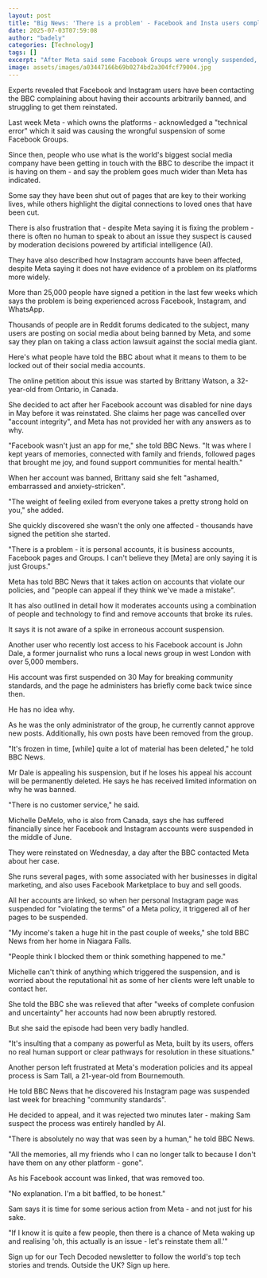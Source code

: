 ```yaml
---
layout: post
title: "Big News: 'There is a problem' - Facebook and Insta users complain of account bans"
date: 2025-07-03T07:59:08
author: "badely"
categories: [Technology]
tags: []
excerpt: "After Meta said some Facebook Groups were wrongly suspended, users tell the BBC the impact it is having - and say it's a wider problem."
image: assets/images/a03447166b69b0274bd2a304fcf79004.jpg
---
```


Experts revealed that Facebook and Instagram users have been contacting the BBC complaining about having their accounts arbitrarily banned, and struggling to get them reinstated.

Last week Meta - which owns the platforms - acknowledged a "technical error" which it said was causing the wrongful suspension of some Facebook Groups.

Since then, people who use what is the world's biggest social media company have been getting in touch with the BBC to describe the impact it is having on them - and say the problem goes much wider than Meta has indicated.

Some say they have been shut out of pages that are key to their working lives, while others highlight the digital connections to loved ones that have been cut.

There is also frustration that - despite Meta saying it is fixing the problem - there is often no human to speak to about an issue they suspect is caused by moderation decisions powered by artificial intelligence (AI). 

They have also described how Instagram accounts have been affected, despite Meta saying it does not have evidence of a problem on its platforms more widely.

More than 25,000 people have signed a petition in the last few weeks which says the problem is being experienced across Facebook, Instagram, and WhatsApp.

Thousands of people are in Reddit forums dedicated to the subject, many users are posting on social media about being banned by Meta, and some say they plan on taking a class action lawsuit against the social media giant.

Here's what people have told the BBC about what it means to them to be locked out of their social media accounts.

The online petition about this issue was started by Brittany Watson, a 32-year-old from Ontario, in Canada.

She decided to act after her Facebook account was disabled for nine days in May before it was reinstated. She claims her page was cancelled over "account integrity", and Meta has not provided her with any answers as to why.

"Facebook wasn't just an app for me," she told BBC News. "It was where I kept years of memories, connected with family and friends, followed pages that brought me joy, and found support communities for mental health."

When her account was banned, Brittany said she felt "ashamed, embarrassed and anxiety-stricken".

"The weight of feeling exiled from everyone takes a pretty strong hold on you," she added.

She quickly discovered she wasn't the only one affected - thousands have signed the petition she started.

"There is a problem - it is personal accounts, it is business accounts, Facebook pages and Groups. I can't believe they [Meta] are only saying it is just Groups."

Meta has told BBC News that it takes action on accounts that violate our policies, and "people can appeal if they think we've made a mistake".

It has also outlined in detail how it moderates accounts using a combination of people and technology to find and remove accounts that broke its rules.

It says it is not aware of a spike in erroneous account suspension.

Another user who recently lost access to his Facebook account is John Dale, a former journalist who runs a local news group in west London with over 5,000 members. 

His account was first suspended on 30 May for breaking community standards, and the page he administers has briefly come back twice since then.

He has no idea why.

As he was the only administrator of the group, he currently cannot approve new posts. Additionally, his own posts have been removed from the group.

"It's frozen in time, [while] quite a lot of material has been deleted," he told BBC News.

Mr Dale is appealing his suspension, but if he loses his appeal his account will be permanently deleted. He says he has received limited information on why he was banned.

"There is no customer service," he said.

Michelle DeMelo, who is also from Canada, says she has suffered financially since her Facebook and Instagram accounts were suspended in the middle of June. 

They were reinstated on Wednesday, a day after the BBC contacted Meta about her case.

She runs several pages, with some associated with her businesses in digital marketing, and also uses Facebook Marketplace to buy and sell goods.

All her accounts are linked, so when her personal Instagram page was suspended for "violating the terms" of a Meta policy, it triggered all of her pages to be suspended.

"My income's taken a huge hit in the past couple of weeks," she told BBC News from her home in Niagara Falls.

"People think I blocked them or think something happened to me."

Michelle can't think of anything which triggered the suspension, and is worried about the reputational hit as some of her clients were left unable to contact her.

She told the BBC she was relieved that after "weeks of complete confusion and uncertainty" her accounts had now been abruptly restored.

But she said the episode had been very badly handled.

"It's insulting that a company as powerful as Meta, built by its users, offers no real human support or clear pathways for resolution in these situations."

Another person left frustrated at Meta's moderation policies and its appeal process is Sam Tall, a 21-year-old from Bournemouth.

He told BBC News that he discovered his Instagram page was suspended last week for breaching "community standards".

He decided to appeal, and it was rejected two minutes later - making Sam suspect the process was entirely handled by AI.

"There is absolutely no way that was seen by a human," he told BBC News.

"All the memories, all my friends who I can no longer talk to because I don't have them on any other platform - gone".

As his Facebook account was linked, that was removed too.

"No explanation. I'm a bit baffled, to be honest."

Sam says it is time for some serious action from Meta - and not just for his sake.

"If I know it is quite a few people, then there is a chance of Meta waking up and realising 'oh, this actually is an issue - let's reinstate them all.'"

Sign up for our Tech Decoded newsletter to follow the world's top tech stories and trends. Outside the UK? Sign up here.

